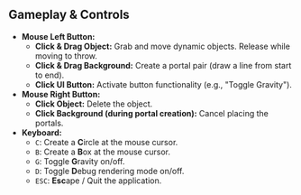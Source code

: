 ## Gameplay & Controls

*   **Mouse Left Button:**
    *   **Click & Drag Object:** Grab and move dynamic objects. Release while moving to throw.
    *   **Click & Drag Background:** Create a portal pair (draw a line from start to end).
    *   **Click UI Button:** Activate button functionality (e.g., "Toggle Gravity").
*   **Mouse Right Button:**
    *   **Click Object:** Delete the object.
    *   **Click Background (during portal creation):** Cancel placing the portals.
*   **Keyboard:**
    *   `C`: Create a **C**ircle at the mouse cursor.
    *   `B`: Create a **B**ox at the mouse cursor.
    *   `G`: Toggle **G**ravity on/off.
    *   `D`: Toggle **D**ebug rendering mode on/off.
    *   `ESC`: **Esc**ape / Quit the application.
